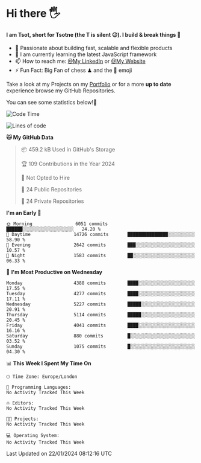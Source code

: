 # Hi there :raised_hand_with_fingers_splayed:
#### I am Tsot, short for Tsotne (the T is silent :wink:). I build & break things :space_invader:
- :telescope: Passionate about building fast, scalable and flexible products
- :seedling: I am currently learning the latest JavaScript framework 
- :mailbox: How to reach me: [@My LinkedIn](https://www.linkedin.com/in/tsotne-gvadzabia/) or [@My Website](https://tsotne.co.uk/contact)
- :zap: Fun Fact: Big Fan of chess ♟ and the 👾 emoji

Take a look at my Projects on my [Portfolio](https://tsotne.co.uk/) or for a more **up to date** experience browse my GitHub Repositories.

You can see some statistics below!:space_invader:
<!--START_SECTION:waka-->
![Code Time](http://img.shields.io/badge/Code%20Time-761%20hrs%202%20mins-blue)

![Lines of code](https://img.shields.io/badge/From%20Hello%20World%20I%27ve%20Written-9.3%20million%20lines%20of%20code-blue)

**🐱 My GitHub Data** 

> 📦 459.2 kB Used in GitHub's Storage 
 > 
> 🏆 109 Contributions in the Year 2024
 > 
> 🚫 Not Opted to Hire
 > 
> 📜 24 Public Repositories 
 > 
> 🔑 24 Private Repositories 
 > 
**I'm an Early 🐤** 

```text
🌞 Morning                6051 commits        ██████░░░░░░░░░░░░░░░░░░░   24.20 % 
🌆 Daytime                14726 commits       ███████████████░░░░░░░░░░   58.90 % 
🌃 Evening                2642 commits        ███░░░░░░░░░░░░░░░░░░░░░░   10.57 % 
🌙 Night                  1583 commits        ██░░░░░░░░░░░░░░░░░░░░░░░   06.33 % 
```
📅 **I'm Most Productive on Wednesday** 

```text
Monday                   4388 commits        ████░░░░░░░░░░░░░░░░░░░░░   17.55 % 
Tuesday                  4277 commits        ████░░░░░░░░░░░░░░░░░░░░░   17.11 % 
Wednesday                5227 commits        █████░░░░░░░░░░░░░░░░░░░░   20.91 % 
Thursday                 5114 commits        █████░░░░░░░░░░░░░░░░░░░░   20.45 % 
Friday                   4041 commits        ████░░░░░░░░░░░░░░░░░░░░░   16.16 % 
Saturday                 880 commits         █░░░░░░░░░░░░░░░░░░░░░░░░   03.52 % 
Sunday                   1075 commits        █░░░░░░░░░░░░░░░░░░░░░░░░   04.30 % 
```


📊 **This Week I Spent My Time On** 

```text
🕑︎ Time Zone: Europe/London

💬 Programming Languages: 
No Activity Tracked This Week

🔥 Editors: 
No Activity Tracked This Week

🐱‍💻 Projects: 
No Activity Tracked This Week

💻 Operating System: 
No Activity Tracked This Week
```


 Last Updated on 22/01/2024 08:12:16 UTC
<!--END_SECTION:waka-->
